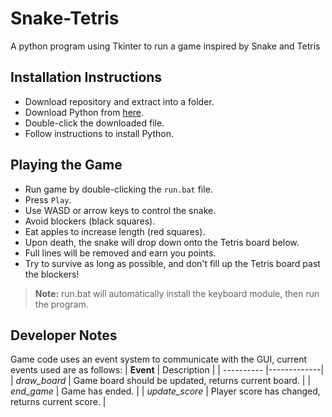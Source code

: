 # Snake-Tetris
A python program using Tkinter to run a game inspired by Snake and Tetris
## Installation Instructions
- Download repository and extract into a folder.
- Download Python from [here](https://www.python.org/downloads/).
- Double-click the downloaded file.
- Follow instructions to install Python.

## Playing the Game
- Run game by double-clicking the `run.bat` file.
- Press `Play`.
- Use WASD or arrow keys to control the snake.
- Avoid blockers (black squares).
- Eat apples to increase length (red squares).
- Upon death, the snake will drop down onto the Tetris board below.
- Full lines will be removed and earn you points.
- Try to survive as long as possible, and don't fill up the Tetris board past the blockers!
> **Note:**  run.bat will automatically install the keyboard module, then run the program.

## Developer Notes
Game code uses an event system to communicate with the GUI, current events used are as follows:
| **Event**  | Description |
| ---------- |-------------|
| *draw_board* | Game board should be updated, returns current board. |
| *end_game* | Game has ended. |
| *update_score* | Player score has changed, returns current score. |